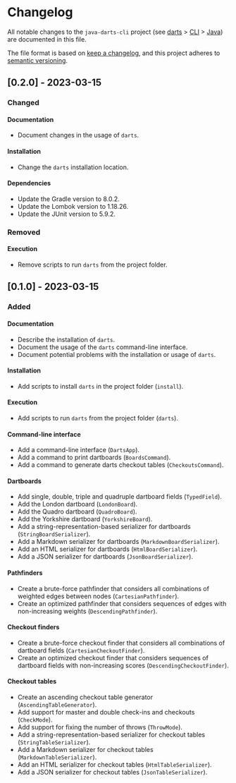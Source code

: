 # Changelog

All notable changes to the `java-darts-cli` project (see [darts](https://github.com/mauritssilvis/darts) > [CLI](https://github.com/mauritssilvis/darts/tree/main/cli) > [Java](.)) are documented in this file.

The file format is based on [keep a changelog](https://keepachangelog.com/en/1.0.0/),
and this project adheres to [semantic versioning](https://semver.org/spec/v2.0.0.html).

## [0.2.0] - 2023-03-15

### Changed

#### Documentation

- Document changes in the usage of `darts`.

#### Installation

- Change the `darts` installation location.

#### Dependencies

- Update the Gradle version to 8.0.2.
- Update the Lombok version to 1.18.26.
- Update the JUnit version to 5.9.2.

### Removed

#### Execution

- Remove scripts to run `darts` from the project folder.

## [0.1.0] - 2023-03-15

### Added

#### Documentation

- Describe the installation of `darts`.
- Document the usage of the `darts` command-line interface.
- Document potential problems with the installation or usage of `darts`.

#### Installation

- Add scripts to install `darts` in the project folder (`install`).
 
#### Execution

- Add scripts to run `darts` from the project folder (`darts`).

#### Command-line interface

- Add a command-line interface (`DartsApp`).
- Add a command to print dartboards (`BoardsCommand`).
- Add a command to generate darts checkout tables (`CheckoutsCommand`).

#### Dartboards

- Add single, double, triple and quadruple dartboard fields (`TypedField`).
- Add the London dartboard (`LondonBoard`).
- Add the Quadro dartboard (`QuadroBoard`).
- Add the Yorkshire dartboard (`YorkshireBoard`).
- Add a string-representation-based serializer for dartboards (`StringBoardSerializer`).
- Add a Markdown serializer for dartboards (`MarkdownBoardSerializer`).
- Add an HTML serializer for dartboards (`HtmlBoardSerializer`).
- Add a JSON serializer for dartboards (`JsonBoardSerializer`).

#### Pathfinders

- Create a brute-force pathfinder that considers all combinations of weighted edges between nodes (`CartesianPathfinder`).
- Create an optimized pathfinder that considers sequences of edges with non-increasing weights (`DescendingPathfinder`).

#### Checkout finders

- Create a brute-force checkout finder that considers all combinations of dartboard fields (`CartesianCheckoutFinder`).
- Create an optimized checkout finder that considers sequences of dartboard fields with non-increasing scores (`DescendingCheckoutFinder`).

#### Checkout tables

- Create an ascending checkout table generator (`AscendingTableGenerator`).
- Add support for master and double check-ins and checkouts (`CheckMode`).
- Add support for fixing the number of throws (`ThrowMode`).
- Add a string-representation-based serializer for checkout tables (`StringTableSerializer`).
- Add a Markdown serializer for checkout tables (`MarkdownTableSerializer`).
- Add an HTML serializer for checkout tables (`HtmlTableSerializer`).
- Add a JSON serializer for checkout tables (`JsonTableSerializer`).
